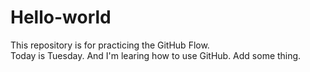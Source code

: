 # Hello-world
This repository is for practicing the GitHub Flow.\
Today is Tuesday. And I'm learing how to use GitHub.
Add some thing.
